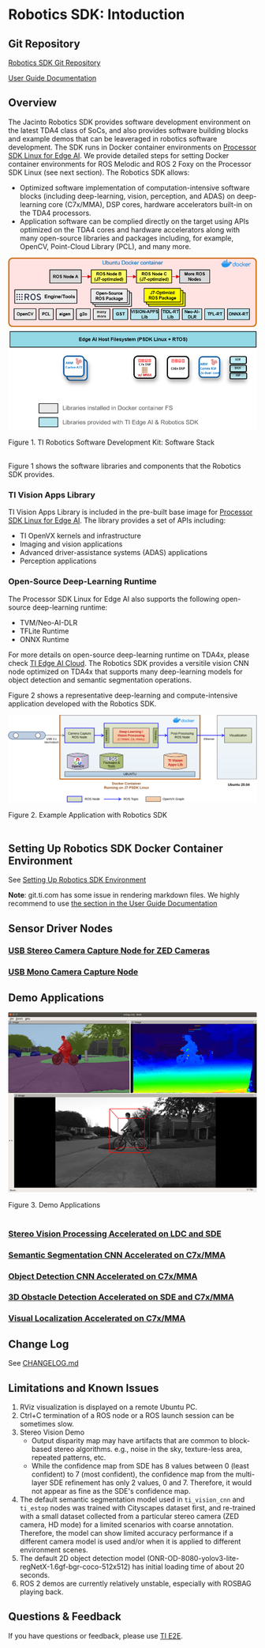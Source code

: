 Robotics SDK: Intoduction
=========================
## Git Repository

[Robotics SDK Git Repository](https://git.ti.com/cgit/processor-sdk-vision/jacinto_ros_perception/about/)

[User Guide Documentation](https://software-dl.ti.com/jacinto7/esd/robotics-sdk/00_05_00_01/docs/index.html)
## Overview

The Jacinto Robotics SDK provides software development environment on the latest TDA4 class of SoCs, and also provides software building blocks and example demos that can be leaveraged in robotics software development. The SDK runs in Docker container environments on [Processor SDK Linux for Edge AI](https://www.ti.com/tool/download/PROCESSOR-SDK-LINUX-SK-TDA4VM#release-notes). We provide detailed steps for setting Docker container environments for ROS Melodic and ROS 2 Foxy on the Processor SDK Linux (see next section). The Robotics SDK allows:

* Optimized software implementation of computation-intensive software blocks (including deep-learning, vision, perception, and ADAS) on deep-learning core (C7x/MMA), DSP cores, hardware accelerators built-in on the TDA4 processors.
* Application software can be complied directly on the target using APIs optimized on the TDA4 cores and hardware accelerators along with many open-source libraries and packages including, for example, OpenCV, Point-Cloud Library (PCL), and many more.

![](docker/docs/tiovx_ros_sw_stack.png)
 <figcaption>Figure 1. TI Robotics Software Development Kit: Software Stack </figcaption>
 <br />

Figure 1 shows the software libraries and components that the Robotics SDK provides.
### TI Vision Apps Library
TI Vision Apps Library is included in the pre-built base image for [Processor SDK Linux for Edge AI](https://www.ti.com/tool/download/PROCESSOR-SDK-LINUX-SK-TDA4VM#release-notes). The library provides a set of APIs including:

* TI OpenVX kernels and infrastructure
* Imaging and vision applications
* Advanced driver-assistance systems (ADAS) applications
* Perception applications

### Open-Source Deep-Learning Runtime
The Processor SDK Linux for Edge AI also supports the following open-source deep-learning runtime:
* TVM/Neo-AI-DLR
* TFLite Runtime
* ONNX Runtime

For more details on open-source deep-learning runtime on TDA4x, please check [TI Edge AI Cloud](https://dev.ti.com/edgeai/). The Robotics SDK provides a versitile vision CNN node optimized  on TDA4x that supports many deep-learning models for object detection and semantic segmentation operations.

Figure 2 shows a representative deep-learning and compute-intensive application developed with the Robotics SDK.

![](docker/docs/tiovx_ros_demo_diagram.svg)
<figcaption>Figure 2. Example Application with Robotics SDK </figcaption>
<br />

## Setting Up Robotics SDK Docker Container Environment

See [Setting Up Robotics SDK Environment](docker/README.md)

**Note**: git.ti.com has some issue in rendering markdown files. We highly recommend to use [the section in the User Guide Documentation](https://software-dl.ti.com/jacinto7/esd/robotics-sdk/00_05_00_01/docs/source/docker/README.html#setting-up-robotics-kit-environment)

## Sensor Driver Nodes
### [USB Stereo Camera Capture Node for ZED Cameras](ros1/drivers/zed_capture/README.md)

### [USB Mono Camera Capture Node](ros1/drivers/mono_capture/README.md)

## Demo Applications

![](ros1/nodes/ti_estop/docs/estop_rviz.png)
<figcaption>Figure 3. Demo Applications </figcaption>
<br />

### [Stereo Vision Processing Accelerated on LDC and SDE](ros1/nodes/ti_sde/README.md)

### [Semantic Segmentation CNN Accelerated on C7x/MMA](ros1/nodes/ti_vision_cnn/README.md)

### [Object Detection CNN Accelerated on C7x/MMA](ros1/nodes/ti_vision_cnn/README_objdet.md)

### [3D Obstacle Detection Accelerated on SDE and C7x/MMA](ros1/nodes/ti_estop/README.md)

### [Visual Localization Accelerated on C7x/MMA](ros1/nodes/ti_vl/README.md)

## Change Log
See [CHANGELOG.md](CHANGELOG.md)
## Limitations and Known Issues

1. RViz visualization is displayed on a remote Ubuntu PC.
2. Ctrl+C termination of a ROS node or a ROS launch session can be sometimes slow.
3. Stereo Vision Demo
    * Output disparity map may have artifacts that are common to block-based stereo algorithms. e.g., noise in the sky, texture-less area, repeated patterns, etc.
    * While the confidence map from SDE has 8 values between 0 (least confident) to 7 (most confident), the confidence map from the multi-layer SDE refinement has only 2 values, 0 and 7. Therefore, it would not appear as fine as the SDE's confidence map.
4. The default semantic segmentation model used in `ti_vision_cnn` and `ti_estop` nodes was trained with Cityscapes dataset first, and  re-trained with a small dataset collected from a particular stereo camera (ZED camera, HD mode) for a limited scenarios with coarse annotation. Therefore, the model can show limited accuracy performance if a different camera model is used and/or when it is applied to different environment scenes.
5. The default 2D object detection model (ONR-OD-8080-yolov3-lite-regNetX-1.6gf-bgr-coco-512x512) has initial loading time of about 20 seconds.
6. ROS 2 demos are currently relatively unstable, especially with ROSBAG playing back.

## Questions & Feedback

If you have questions or feedback, please use [TI E2E](https://e2e.ti.com/support/processors).
